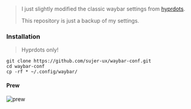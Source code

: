 >I just slightly modified the classic waybar settings from [hyprdots](https://github.com/prasanthrangan/hyprdots "hyprdots").
>
>This repository is just a backup of my settings.

### Installation
> Hyprdots only!

```
git clone https://github.com/sujer-ux/waybar-conf.git
cd waybar-conf
cp -rf * ~/.config/waybar/
```
#### Prew
![prew](https://telegra.ph/file/3b1559bb55d09c692222f.png "prew")
